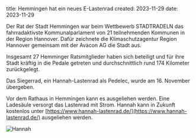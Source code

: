 title: Hemmingen hat ein neues E-Lastenrad
created: 2023-11-29
date: 2023-11-29

Der Rat der Stadt Hemmingen war beim Wettbewerb STADTRADELN das fahrradaktivste Kommunalparlament von 21 teilnehmenden Kommunen in der Region Hannover. Dafür zeichnete die Klimaschutzagentur Region Hannover gemeinsam mit der Avacon AG die Stadt aus. 

Insgesamt 27 Hemminger Ratsmitglieder haben sich beteiligt und für ihre Stadt kräftig in die Pedale getreten und durchschnittlich rund 174 Kilometer zurückgelegt.

Das Siegerrad, ein Hannah-Lastenrad als Pedelec, wurde am 16. November übergeben. 

Vor dem Rathaus in Hemmingen kann es ausgeliehen werden. Eine Ladesäule versorgt das Lastenrad mit Strom. Hannah kann in Zukunft kostenlos unter [https://www.hannah-lastenrad.de/](https://www.hannah-lastenrad.de/) ausgeliehen werden. 

![Hannah](https://md.darmstadt.ccc.de/uploads/0ee81f61-a8b2-48e5-b296-0d65a8716f03.svg)


